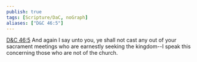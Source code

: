```yaml
---
publish: true
tags: [Scripture/DaC, noGraph]
aliases: ["D&C 46:5"]
---
```

[D&C 46:5](https://churchofjesuschrist.org/study/scriptures/dc-testament/dc/46?lang=eng&id=p5#p5) And again I say unto you, ye shall not cast any out of your sacrament meetings who are earnestly seeking the kingdom--I speak this concerning those who are not of the church.
